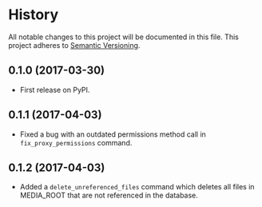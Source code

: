 # History
All notable changes to this project will be documented in this file. This project adheres to [Semantic Versioning](http://semver.org/).

## 0.1.0 (2017-03-30)
* First release on PyPI.

## 0.1.1 (2017-04-03)
* Fixed a bug with an outdated permissions method call in `fix_proxy_permissions` command.

## 0.1.2 (2017-04-03)
* Added a `delete_unreferenced_files` command which deletes all files in MEDIA_ROOT that are not referenced in the database.
